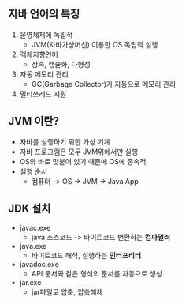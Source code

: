 ## 자바 언어의 특징
1. 운영체제에 독립적
   - JVM(자바가상머신) 이용한 OS 독립적 실행
2. 객체지향언어
   - 상속, 캡슐화, 다형성
3. 자동 메모리 관리
   - GC(Garbage Collector)가 자동으로 메모리 관리
4. 멀티쓰레드 지원

## JVM 이란? 
- 자바를 실행하기 위한 가상 기계
- 자바 프로그램은 모두 JVM위에서만 실행
- OS와 바로 맞붙어 있기 때문에 OS에 종속적
- 실행 순서
  - 컴퓨터 -> OS -> JVM -> Java App

## JDK 설치
- javac.exe
  - java 소스코드 -> 바이트코드 변환하는 __컴파일러__
- java.exe
  - 바이트코드 해석, 실행하는 __인터프리터__
- javadoc.exe
  - API 문서와 같은 형식의 문서를 자동으로 생성
- jar.exe
  - jar파일로 압축, 압축해제
